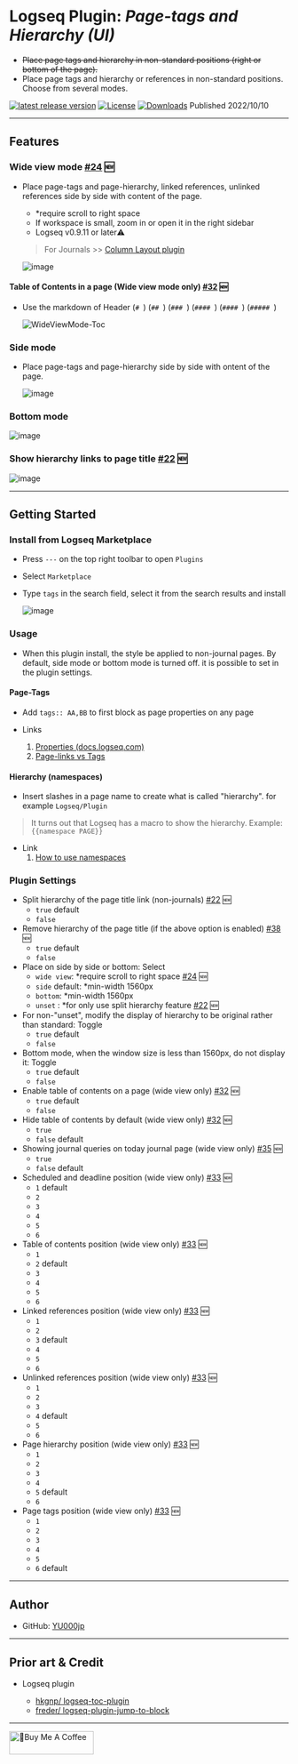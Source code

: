 # Logseq Plugin: *Page-tags and Hierarchy (UI)*

- ~~Place page tags and hierarchy in non-standard positions (right or bottom of the page).~~
- Place page tags and hierarchy or references in non-standard positions. Choose from several modes.

 [![latest release version](https://img.shields.io/github/v/release/YU000jp/logseq-page-tags-and-hierarchy)](https://github.com/YU000jp/logseq-page-tags-and-hierarchy/releases)
[![License](https://img.shields.io/github/license/YU000jp/logseq-page-tags-and-hierarchy?color=blue)](https://github.com/YU000jp/logseq-page-tags-and-hierarchy/blob/main/LICENSE)
[![Downloads](https://img.shields.io/github/downloads/YU000jp/logseq-page-tags-and-hierarchy/total.svg)](https://github.com/YU000jp/logseq-page-tags-and-hierarchy/releases)
 Published 2022/10/10

---

## Features

### Wide view mode [#24](https://github.com/YU000jp/logseq-page-tags-and-hierarchy/issues/24) 🆕

- Place page-tags and page-hierarchy, linked references, unlinked references side by side with content of the page.
  - *require scroll to right space
  - If workspace is small, zoom in or open it in the right sidebar
  - Logseq v0.9.11 or later⚠️
 
  > For Journals >> [Column Layout plugin](https://github.com/YU000jp/Logseq-column-Layout)

  ![image](https://github.com/YU000jp/logseq-page-tags-and-hierarchy/assets/111847207/f6b2c0d0-85bd-4629-9da9-ecc6940f2387)

#### Table of Contents in a page (Wide view mode only) [#32](https://github.com/YU000jp/logseq-page-tags-and-hierarchy/issues/32) 🆕

- Use the markdown of Header (`# `) (`## `) (`### `) (`#### `) (`#### `) (`##### `)

  ![WideViewMode-Toc](https://github.com/YU000jp/logseq-page-tags-and-hierarchy/assets/111847207/995487f5-66b1-4dc5-8556-242ccb5120de)

### Side mode

- Place page-tags and page-hierarchy side by side with ontent of the page.

  ![image](https://github.com/YU000jp/logseq-page-tags-and-hierarchy/assets/111847207/641562cf-d7ac-40f6-805b-9e74377daa3c)

### Bottom mode

  ![image](https://github.com/YU000jp/logseq-page-tags-and-hierarchy/assets/111847207/96aabe66-9f72-45ae-aa16-dce949c063b2)

### Show hierarchy links to page title [#22](https://github.com/YU000jp/logseq-page-tags-and-hierarchy/issues/22) 🆕

![image](https://github.com/YU000jp/logseq-page-tags-and-hierarchy/assets/111847207/cd236bc1-70b5-48af-a343-c86167c23c53)

---

## Getting Started

### Install from Logseq Marketplace

- Press `---` on the top right toolbar to open `Plugins`
- Select `Marketplace`
- Type `tags` in the search field, select it from the search results and install

   ![image](https://github.com/YU000jp/logseq-page-tags-and-hierarchy/assets/111847207/829fa20a-fa4a-446e-a685-2d52ff2db3f4)


### Usage

- When this plugin install, the style be applied to non-journal pages. By default, side mode or bottom mode is turned off. it is possible to set in the plugin settings.

#### Page-Tags

- Add `tags:: AA,BB` to first block as page properties on any page

- Links
   1. [Properties (docs.logseq.com)](https://docs.logseq.com/#/page/properties)
   1. [Page-links vs Tags](https://aryansawhney.com/pages/page-links-vs-tags-in-logseq/#special-case-page-tags)

#### Hierarchy (namespaces)

- Insert slashes in a page name to create what is called "hierarchy". for example `Logseq/Plugin`

> It turns out that Logseq has a macro to show the hierarchy. Example: `{{namespace PAGE}}`

- Link
   1. [How to use namespaces](https://www.logseqmastery.com/blog/logseq-namespaces)

### Plugin Settings

- Split hierarchy of the page title link (non-journals) [#22](https://github.com/YU000jp/logseq-page-tags-and-hierarchy/issues/22) 🆕
  - `true` default
  - `false`
- Remove hierarchy of the page title (if the above option is enabled) [#38](https://github.com/YU000jp/logseq-page-tags-and-hierarchy/issues/38) 🆕
  - `true` default
  - `false`
- Place on side by side or bottom: Select
  - `wide view`: *require scroll to right space [#24](https://github.com/YU000jp/logseq-page-tags-and-hierarchy/issues/24) 🆕
  - `side` default: *min-width 1560px
  - `bottom`: *min-width 1560px
  - `unset` : *for only use split hierarchy feature [#22](https://github.com/YU000jp/logseq-page-tags-and-hierarchy/issues/22) 🆕
- For non-"unset", modify the display of hierarchy to be original rather than standard: Toggle
  - `true` default
  - `false`
- Bottom mode, when the window size is less than 1560px, do not display it: Toggle
  - `true` default
  - `false`
- Enable table of contents on a page (wide view only) [#32](https://github.com/YU000jp/logseq-page-tags-and-hierarchy/issues/32) 🆕
  - `true` default
  - `false`
- Hide table of contents by default (wide view only) [#32](https://github.com/YU000jp/logseq-page-tags-and-hierarchy/issues/32) 🆕
  - `true`
  - `false` default
- Showing journal queries on today journal page (wide view only) [#35](https://github.com/YU000jp/logseq-page-tags-and-hierarchy/issues/35) 🆕
   - `true`
  - `false` default
- Scheduled and deadline position (wide view only) [#33](https://github.com/YU000jp/logseq-page-tags-and-hierarchy/issues/33) 🆕
  - `1` default
  - `2`
  - `3`
  - `4`
  - `5`
  - `6`
- Table of contents position (wide view only) [#33](https://github.com/YU000jp/logseq-page-tags-and-hierarchy/issues/33) 🆕
  - `1`
  - `2` default
  - `3`
  - `4`
  - `5`
  - `6`
- Linked references position (wide view only) [#33](https://github.com/YU000jp/logseq-page-tags-and-hierarchy/issues/33) 🆕
  - `1`
  - `2`
  - `3` default
  - `4`
  - `5`
  - `6`
- Unlinked references position (wide view only) [#33](https://github.com/YU000jp/logseq-page-tags-and-hierarchy/issues/33) 🆕
  - `1`
  - `2`
  - `3`
  - `4` default
  - `5`
  - `6`
- Page hierarchy position (wide view only) [#33](https://github.com/YU000jp/logseq-page-tags-and-hierarchy/issues/33) 🆕
  - `1`
  - `2`
  - `3`
  - `4`
  - `5` default
  - `6`
- Page tags position (wide view only) [#33](https://github.com/YU000jp/logseq-page-tags-and-hierarchy/issues/33) 🆕
  - `1`
  - `2`
  - `3`
  - `4`
  - `5`
  - `6` default

---

## Author

- GitHub: [YU000jp](https://github.com/YU000jp)

---

## Prior art & Credit

- Logseq plugin

  - [hkgnp/ logseq-toc-plugin](https://github.com/hkgnp/logseq-toc-plugin/)
  - [freder/ logseq-plugin-jump-to-block](https://github.com/freder/logseq-plugin-jump-to-block/)

---

<a href="https://www.buymeacoffee.com/yu000japan" target="_blank"><img src="https://cdn.buymeacoffee.com/buttons/v2/default-violet.png" alt="🍌Buy Me A Coffee" style="height: 42px;width: 152px" ></a>

